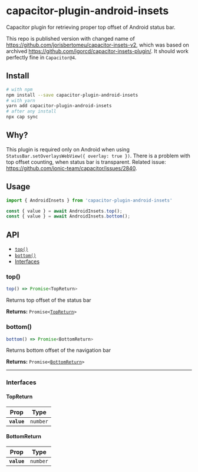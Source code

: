 # capacitor-plugin-android-insets

Capacitor plugin for retrieving proper top offset of Android status bar.

This repo is published version with changed name of https://github.com/jorisbertomeu/capacitor-insets-v2, which was based on archived https://github.com/igorcd/capacitor-insets-plugin/. It should work perfectly fine in `Capacitor@4`.

## Install

```bash
# with npm
npm install --save capacitor-plugin-android-insets
# with yarn
yarn add capacitor-plugin-android-insets
# after any install
npx cap sync
```

## Why?

This plugin is required only on Android when using `StatusBar.setOverlaysWebView({ overlay: true })`. There is a problem with top offset counting, when status bar is transparent. Related issue: https://github.com/ionic-team/capacitor/issues/2840. 

## Usage

```ts
import { AndroidInsets } from 'capacitor-plugin-android-insets'

const { value } = await AndroidInsets.top();
const { value } = await AndroidInsets.bottom();
```

## API

<docgen-index>

* [`top()`](#top)
* [`bottom()`](#bottom)
* [Interfaces](#interfaces)

</docgen-index>

<docgen-api>
<!--Update the source file JSDoc comments and rerun docgen to update the docs below-->

### top()

```typescript
top() => Promise<TopReturn>
```

Returns top offset of the status bar

**Returns:** <code>Promise&lt;<a href="#topreturn">TopReturn</a>&gt;</code>

### bottom()

```typescript
bottom() => Promise<BottomReturn>
```

Returns bottom offset of the navigation bar

**Returns:** <code>Promise&lt;<a href="#bottomreturn">BottomReturn</a>&gt;</code>

--------------------


### Interfaces


#### TopReturn

| Prop        | Type                |
| ----------- | ------------------- |
| **`value`** | <code>number</code> |

#### BottomReturn

| Prop        | Type                |
| ----------- | ------------------- |
| **`value`** | <code>number</code> |

</docgen-api>
